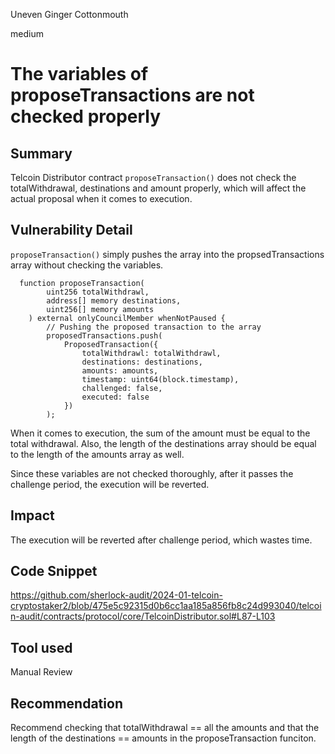 Uneven Ginger Cottonmouth

medium

# The variables of proposeTransactions are not checked properly

## Summary

Telcoin Distributor contract `proposeTransaction()` does not check the totalWithdrawal, destinations and amount properly, which will affect the actual proposal when it comes to execution.

## Vulnerability Detail

`proposeTransaction()` simply pushes the array into the propsedTransactions array without checking the variables.

```solidity
  function proposeTransaction(
        uint256 totalWithdrawl,
        address[] memory destinations,
        uint256[] memory amounts
    ) external onlyCouncilMember whenNotPaused {
        // Pushing the proposed transaction to the array
        proposedTransactions.push(
            ProposedTransaction({
                totalWithdrawl: totalWithdrawl,
                destinations: destinations,
                amounts: amounts,
                timestamp: uint64(block.timestamp),
                challenged: false,
                executed: false
            })
        );
```

When it comes to execution, the sum of the amount must be equal to the total withdrawal. Also, the length of the destinations array should be equal to the length of the amounts array as well.

Since these variables are not checked thoroughly, after it passes the challenge period, the execution will be reverted.

## Impact

The execution will be reverted after challenge period, which wastes time. 

## Code Snippet

https://github.com/sherlock-audit/2024-01-telcoin-cryptostaker2/blob/475e5c92315d0b6cc1aa185a856fb8c24d993040/telcoin-audit/contracts/protocol/core/TelcoinDistributor.sol#L87-L103

## Tool used

Manual Review

## Recommendation

Recommend checking that totalWithdrawal == all the amounts and that the length of the destinations == amounts in the proposeTransaction funciton.
